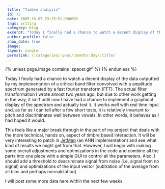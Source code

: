 ```yaml
---
 title: "Timbre analysis"
 id: 73
 date: 2005-10-05 23:25:51.000000
 tags: writing
 category: blog
 excerpt: "Today I finally had a chance to watch a decent display of the data outputted by my implementation of a critical band filter convolved with a amplitude spectrum generated by a fast fourier transform (F..."
 author_profile: false
 show_date: true
 image: 
 layout: single
 permalink: /:categories/:year/:month/:day/:title/
---
```

{% unless page.image contains 'spacer.gif' %}
{% endunless %}

Today I finally had a chance to watch a decent display of the data outputted by my implementation of a critical band filter convolved with a amplitude spectrum generated by a fast fourier transform (FFT). The actual filter transformation I wrote almost two years ago, but due to other work getting in the way, it isn't until now I have had a chance to implement a graphical display of the spectrum and actually test it. It works well with real time input and, as far as I can tell after a few short tests, it is relatively invariant to pitch and discriminates well between vowels. In other words; it behaves as I had hoped it would.


This feels like a major break through in the part of my project that deals with the more technical, hands on, aspect of timbre based interaction. It will be very interesting to patch in <a href="http://dphs10.saclay.cea.fr/Spp/Experiences/OPAL/opalcern/nnbegin.html">JetMap</a> (an ANN implementation) and see what kind of results we might get from that. However, I will begin with making some overall adjustments and optimizations in the code and combine all the parts into one piece with a simple GUI to control all the parameters. Also, I should add a threshold to descriminate signal from noise (i.e. signal from no signal) and optimizations of the input vector (subtration of the average from all bins and perhaps normalization).



I will post some more data here within the next few weeks. 
